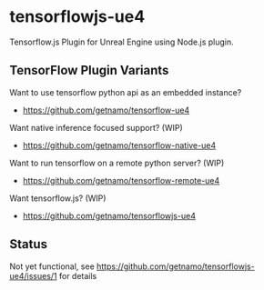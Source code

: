 # tensorflowjs-ue4
Tensorflow.js Plugin for Unreal Engine using Node.js plugin.

## TensorFlow Plugin Variants

Want to use tensorflow python api as an embedded instance? 

- https://github.com/getnamo/tensorflow-ue4

Want native inference focused support? (WIP)

- https://github.com/getnamo/tensorflow-native-ue4

Want to run tensorflow on a remote python server? (WIP)

- https://github.com/getnamo/tensorflow-remote-ue4

Want tensorflow.js? (WIP)

- https://github.com/getnamo/tensorflowjs-ue4

## Status

Not yet functional, see https://github.com/getnamo/tensorflowjs-ue4/issues/1 for details
